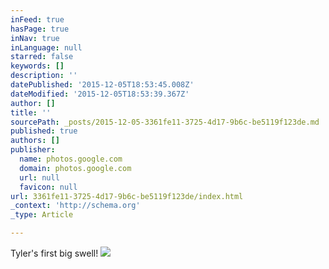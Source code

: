 ```yaml
---
inFeed: true
hasPage: true
inNav: true
inLanguage: null
starred: false
keywords: []
description: ''
datePublished: '2015-12-05T18:53:45.008Z'
dateModified: '2015-12-05T18:53:39.367Z'
author: []
title: ''
sourcePath: _posts/2015-12-05-3361fe11-3725-4d17-9b6c-be5119f123de.md
published: true
authors: []
publisher:
  name: photos.google.com
  domain: photos.google.com
  url: null
  favicon: null
url: 3361fe11-3725-4d17-9b6c-be5119f123de/index.html
_context: 'http://schema.org'
_type: Article

---
```

Tyler's first big swell!
![](https://s3-us-west-2.amazonaws.com/the-grid-img/p/25f95bedeb6b255f15c792a7a9491d8a42745276.jpg)